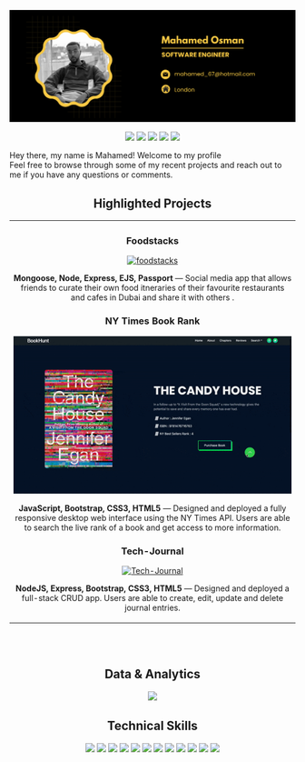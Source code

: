 ![alt text](https://github.com/molockss/molockss/blob/main/github-cover.png "Logo Title Text 1")

<p align="center">
<a href="https://twitter.com/_molocks"><img src="https://img.shields.io/badge/@molockss-F7C844?&style=for-the-badge&logo=twitter&logoColor=black" height=25></a>
<a href="https://www.codewars.com/users/molocks"><img src="https://img.shields.io/badge/Codewars-F7C844?style=for-the-badge&logo=Codewars&logoColor=black" height=25></a>
<a href="mailto:mahamed_67@hotmail.com"><img src="https://img.shields.io/badge/mahamed_67@hotmail.com-F7C844?style=for-the-badge&logo=gmail&logoColor=black" height=25></a>
<a href="https://www.linkedin.com/in/mahamed-osman-803447170/"><img src="https://img.shields.io/badge/mahamed_osman-F7C844?style=for-the-badge&logo=linkedin&logoColor=black" height=25></a>
<a href="https://dev.to/USER"><img src="https://img.shields.io/badge/Download_Resume-F7C844?style=for-the-badge&logo=googledrive&logoColor=black" height=25></a>
</p>

<p align="center">

 Hey there, my name is Mahamed! Welcome to my profile <br> Feel free to browse through some of my recent projects and reach out to me if you have any questions or comments.
</p>


<h2 align="center">Highlighted Projects </h2>
<div align="center">
<table>
<tr>
<td width="50%">
 
 <h3 align="center" color="white">Foodstacks</h2>
<div align="center" >  
<a href="https://github.com/molockss">
<img src="https://github.com/molockss/molockss/blob/main/compress-foodstack.gif" alt="foodstacks" vh="350px" vw="0%" />
</a>
 <p><strong> Mongoose, Node, Express, EJS, Passport</strong> — Social media app that allows friends to curate their own food itneraries of their favourite restaurants and cafes in Dubai and share it with others .</p>
 
 
 
 
<h3 align="center" color="white">NY Times Book Rank</h2>
<div align="center" >  
<a href="https://nytimesbookrank.netlify.app/">
<img src="https://github.com/molockss/molockss/blob/main/ezgif.com-gif-maker.gif?raw=true" alt="Book Hunt" vh="322px" vw="70%" />
</a>
 <p><strong>JavaScript, Bootstrap, CSS3, HTML5</strong> — Designed and deployed a fully responsive desktop web interface using the NY Times API. Users are able to search the live rank of a book and get access to more information.</p>
 
 <h3 align="center" color="white">Tech-Journal</h2>
<div align="center" >  
<a href="https://crud-tech-journal.herokuapp.com">
<img src="https://github.com/molockss/molockss/blob/main/tech-gif.gif?raw=true" alt="Tech-Journal" vh="322px" vw="70%" />
</a>
 <p><strong>NodeJS, Express, Bootstrap, CSS3, HTML5</strong> — Designed and deployed a full-stack CRUD app. Users are able to create, edit, update and delete journal entries.</p>
 
 </table>
<br>
<br>
 





<h2 align="center">Data & Analytics</h2>

<div align="center">
<img src="http://github-readme-streak-stats.herokuapp.com?user=molockss&theme=highcontrast&hide_border=true&date_format=M%20j%5B%2C%20Y%5D&ring=F7C844&sideNums=F7C844&sideLabels=F7C844&background=FFFFFF00&currStreakNum=F7C844">
</div>
 
 <h2 align="center">Technical Skills</h2>
<p align="center">
<img src="https://img.shields.io/badge/HTML5-F7C844?style=for-the-badge&logo=html5&logoColor=black" height=25>
<img src="https://img.shields.io/badge/CSS3-F7C844?style=for-the-badge&logo=css3&logoColor=black" height=25>
<img src="https://img.shields.io/badge/JavaScript-F7C844?style=for-the-badge&logo=javascript&logoColor=black" height=25>
<img src="https://img.shields.io/badge/Node.js-F7C844?style=for-the-badge&logo=nodedotjs&logoColor=black" height=25>
<img src="https://img.shields.io/badge/React-F7C844?style=for-the-badge&logo=react&logoColor=black" height=25>
<img src="https://img.shields.io/badge/Express.js-F7C844?style=for-the-badge&logo=express&logoColor=black" height=25>
<img src="https://img.shields.io/badge/MongoDB-F7C844?style=for-the-badge&logo=mongodb&logoColor=black" height=25>
<img src="https://img.shields.io/badge/Figma-F7C844?style=for-the-badge&logo=figma&logoColor=black" height=25>
<img src="https://img.shields.io/badge/firebase-F7C844?style=for-the-badge&logo=firebase&logoColor=black" height=25>
<img src="https://img.shields.io/badge/jQuery-F7C844?style=for-the-badge&logo=jquery&logoColor=black" height=25>
<img src="https://img.shields.io/badge/Visual_Studio-F7C844?style=for-the-badge&logo=visual%20studio&logoColor=black" height=25>
<img src="https://img.shields.io/badge/GIT-F7C844?style=for-the-badge&logo=git&logoColor=black" height=25>
</p>
